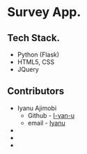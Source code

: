 # Survey App.

## Tech Stack.
- Python (Flask) 
- HTML5, CSS
- JQuery

## Contributors
- Iyanu Ajimobi
  - Github - [I-yan-u](https://github.com/I-yan-u)
  - email - [Iyanu](mailto:iyanuajimobi5000@outlook.com)
-
-
-